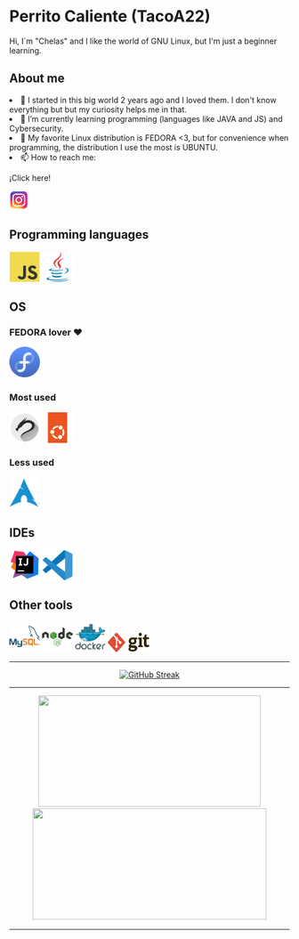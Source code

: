 # Perrito Caliente (TacoA22)
Hi, I`m "Chelas" and I like the world of GNU Linux, but I'm just a beginner learning.
<!--
**TacoA22/TacoA22** is a ✨ _special_ ✨ repository because its `README.md` (this file) appears on your GitHub profile.
-->
## About me

<div>
  <!--
  <img align="left" src=".\Taco\images.jpg" title="JavaScript" alt="JavaScript" width="335" height="160"/> 
  -->
  <li>🔭 I started in this big world 2 years ago and I loved them. I don't know everything but but my curiosity helps me in that.</li>
  <li>🌱 I’m currently learning programming (languages like JAVA and JS) and Cybersecurity.</li>
  <li>🤔 My favorite Linux distribution is FEDORA <3, but for convenience when programming, the distribution I use the most is UBUNTU.</li>
  <li>📫 How to reach me:</li>
  <p>¡Click here!</p>
  <a title="MyInstagram" href="https://www.instagram.com/tortahack/"><img src="https://github.com/TacosConChelas/TacosConChelas/blob/main/Taco/Insta.png" alt="MyInstagram" width="35" height="35"/></a>
</div>

## Programming languages
<div>
  
  <img src="https://github.com/devicons/devicon/blob/master/icons/javascript/javascript-original.svg" title="JavaScript" alt="JavaScript" width="55" height="55"/> 
  <img src="https://github.com/devicons/devicon/blob/master/icons/java/java-original.svg" title="Java" alt="Java" width="55" height="55"/>
</div> 

## OS 
### FEDORA lover ❤️
<div>
  <img src="https://github.com/TacosConChelas/TacosConChelas/blob/main/Taco/Fedora.png" title="Fedora" alt="Fedora" width="55" height="55"/>
</div>

### Most used 
<div>
  
  <img src="https://github.com/TacosConChelas/TacosConChelas/blob/main/Taco/pngwing.com.png" title="Kali" alt="Kali" width="55" height="55"/>
  <img src="https://github.com/devicons/devicon/blob/master/icons/ubuntu/ubuntu-original.svg" title="Ubuntu" alt="Ubuntu" width="55" height="55"/>
</div>

### Less used

<img src="https://github.com/devicons/devicon/blob/master/icons/archlinux/archlinux-original.svg" title="Arch" alt="Arch" width="55" height="55"/>

## IDEs
<div>
  <img src="https://github.com/TacosConChelas/TacosConChelas/blob/main/Taco/IntelliJ%20Idea.png" title="Intel-IDEA" alt="Intel-IDEA" width="55" height="55"/> 
  <img src="https://github.com/TacosConChelas/TacosConChelas/blob/main/Taco/VSC.png" title="VSC" alt="VSC" width="55" height="55"/>
  
</div>

## Other tools
<div>
  <img src="https://github.com/TacosConChelas/TacosConChelas/blob/main/Taco/MySQL.png" title="MySQL" alt="MySQL" width="55" height="55"/> 
  <img src="https://github.com/devicons/devicon/blob/master/icons/nodejs/nodejs-original-wordmark.svg" title="nodejs" alt="NodeJS" width="55" height="55"/>
  <img src="https://github.com/devicons/devicon/blob/master/icons/docker/docker-original-wordmark.svg" title="Docker" alt="Docker" width="55" height="55"/>
  <img src="https://github.com/TacosConChelas/TacosConChelas/blob/main/Taco/Git.png" title="Git" alt="Git" width="75" height="35"/>

---
<p align="center">
  <a href="https://git.io/streak-stats"><img src="https://streak-stats.demolab.com?user=%20TacoA22%20&theme=midnight-purple&hide_border=true&card_width=600" alt="GitHub Streak" /></a>
  
</p>
<!--
## Favorite repositories
-->

---

<p align="center">
  <img width="400" height="200" src="https://github-readme-stats.vercel.app/api?username=TacoA22&theme=midnight-purple&show_icons=true">
  <img width="420" height="200" src="https://github-readme-stats.vercel.app/api/top-langs/?username=TacoA22&layout=compact&theme=midnight-purple">
</p>

---

<!--
## Favorite repositories
<div>
  <p>
      <a title="Tulo del repo" href="https://github.com/TacoA22"><img width="400" height="150" src="https://github-readme-stats.vercel.app/api/pin?username=TacoA22&theme=midnight-purple&&show_icons=true&repo=nombredelrepo"></a>
  </p>
</div>
-->
